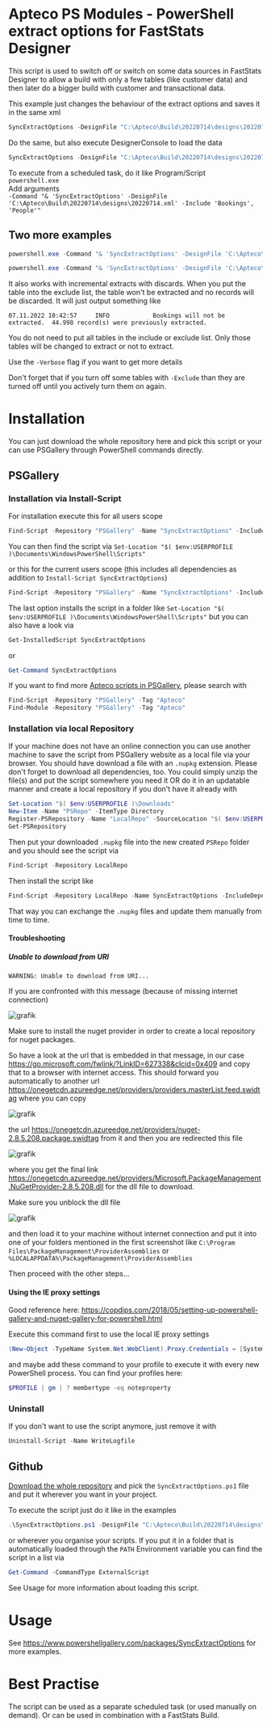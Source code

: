 
# Apteco PS Modules - PowerShell extract options for FastStats Designer

This script is used to switch off or switch on some data sources in FastStats Designer to allow a build with only a few tables (like customer data)
and then later do a bigger build with customer and transactional data.

This example just changes the behaviour of the extract options and saves it in the same xml

```PowerShell
SyncExtractOptions -DesignFile "C:\Apteco\Build\20220714\designs\20220714.xml" -Include "Bookings", "People"
```

Do the same, but also execute DesignerConsole to load the data

```PowerShell
SyncExtractOptions -DesignFile "C:\Apteco\Build\20220714\designs\20220714.xml" -Include "Bookings", "People" -StartDesigner
```

To execute from a scheduled task, do it like
Program/Script<br/>
    `powershell.exe`<br/>
Add arguments<br/>
    `-Command "& 'SyncExtractOptions' -DesignFile 'C:\Apteco\Build\20220714\designs\20220714.xml' -Include 'Bookings', 'People'"`

## Two more examples

```PowerShell
powershell.exe -Command "& 'SyncExtractOptions' -DesignFile 'C:\Apteco\Build\20221107\designs\20221107.xml' -Exclude 'Bookings', 'People' -StartDesigner"

powershell.exe -Command "& 'SyncExtractOptions' -DesignFile 'C:\Apteco\Build\20221107\designs\20221107.xml' -Exclude 'People' -Include 'Bookings' -StartDesigner -Verbose"
```

It also works with incremental extracts with discards. When you put the table into the exclude list, the table won't be
extracted and no records will be discarded. It will just output something like


`07.11.2022 10:42:57     INFO            Bookings will not be extracted.  44.998 record(s) were previously extracted.`

You do not need to put all tables in the include or exclude list. Only those tables will be changed to extract or not to extract.

Use the `-Verbose` flag if you want to get more details

Don't forget that if you turn off some tables with `-Exclude` than they are turned off until you actively turn them on again.


# Installation

You can just download the whole repository here and pick this script or your can use PSGallery through PowerShell commands directly.

## PSGallery

### Installation via Install-Script

For installation execute this for all users scope

```PowerShell
Find-Script -Repository "PSGallery" -Name "SyncExtractOptions" -IncludeDependencies | Install-Script -Verbose
```

You can then find the script via `Set-Location "$( $env:USERPROFILE )\Documents\WindowsPowerShell\Scripts"`

or this for the current users scope (this includes all dependencies as addition to `Install-Script SyncExtractOptions`)

```PowerShell
Find-Script -Repository "PSGallery" -Name "SyncExtractOptions" -IncludeDependencies | Install-Script -Scope CurrentUser -Verbose
```

The last option installs the script in a folder like `Set-Location "$( $env:USERPROFILE )\Documents\WindowsPowerShell\Scripts"` but you can also have a look via

```PowerShell
Get-InstalledScript SyncExtractOptions
```

or

```PowerShell
Get-Command SyncExtractOptions
```

If you want to find more [Apteco scripts in PSGallery](https://www.powershellgallery.com/packages?q=Tags%3A%22Apteco%22), please search with

```PowerShell
Find-Script -Repository "PSGallery" -Tag "Apteco"
Find-Module -Repository "PSGallery" -Tag "Apteco"
```

### Installation via local Repository

If your machine does not have an online connection you can use another machine to save the script from PSGallery website as a local file via your browser. You should have download a file with an `.nupkg` extension. Please don't forget to download all dependencies, too. You could simply unzip the file(s) and put the script somewhere you need it OR do it in an updatable manner and create a local repository if you don't have it already with

```PowerShell
Set-Location "$( $env:USERPROFILE )\Downloads"
New-Item -Name "PSRepo" -ItemType Directory
Register-PSRepository -Name "LocalRepo" -SourceLocation "$( $env:USERPROFILE )\Downloads\PSRepo"
Get-PSRepository
```

Then put your downloaded `.nupkg` file into the new created `PSRepo` folder and you should see the script via 

```PowerShell
Find-Script -Repository LocalRepo
```

Then install the script like 

```PowerShell
Find-Script -Repository LocalRepo -Name SyncExtractOptions -IncludeDependencies | Install-Script -Scope CurrentUser -Verbose
```

That way you can exchange the `.nupkg` files and update them manually from time to time.

#### Troubleshooting

##### Unable to download from URI

`WARNING: Unable to download from URI...`

If you are confronted with this message (because of missing internet connection)

![grafik](https://user-images.githubusercontent.com/14135678/193812253-3e2ca672-8d36-4f55-9659-f45ea38ec3f2.png)

Make sure to install the nuget provider in order to create a local repository for nuget packages.

So have a look at the url that is embedded in that message, in our case https://go.microsoft.com/fwlink/?LinkID=627338&clcid=0x409 and copy that to a browser with internet access.
This should forward you automatically to another url https://onegetcdn.azureedge.net/providers/providers.masterList.feed.swidtag where you can copy 

![grafik](https://user-images.githubusercontent.com/14135678/193815009-8e2200a1-0945-441a-ba29-c8eb430bb2a4.png)

the url https://onegetcdn.azureedge.net/providers/nuget-2.8.5.208.package.swidtag from it and then you are redirected this file

![grafik](https://user-images.githubusercontent.com/14135678/193815153-a7c7b2be-d6e4-43f6-b358-a27d6c205b66.png)

where you get the final link https://onegetcdn.azureedge.net/providers/Microsoft.PackageManagement.NuGetProvider-2.8.5.208.dll for the dll file to download.

Make sure you unblock the dll file

![grafik](https://user-images.githubusercontent.com/14135678/193817768-8a08f553-9490-4e18-ab28-bec849b6865f.png)

and then load it to your machine without internet connection and put it into one of your folders mentioned in the first screenshot like `C:\Program Files\PackageManagement\ProviderAssemblies` or `%LOCALAPPDATA%\PackageManagement\ProviderAssemblies` 

Then proceed with the other steps...

#### Using the IE proxy settings

Good reference here: https://copdips.com/2018/05/setting-up-powershell-gallery-and-nuget-gallery-for-powershell.html

Execute this command first to use the local IE proxy settings

```PowerShell
(New-Object -TypeName System.Net.WebClient).Proxy.Credentials = [System.Net.CredentialCache]::DefaultNetworkCredentials
```
and maybe add these command to your profile to execute it with every new PowerShell process. You can find your profiles here:

```PowerShell
$PROFILE | gm | ? membertype -eq noteproperty
```

### Uninstall

If you don't want to use the script anymore, just remove it with 

```PowerShell
Uninstall-Script -Name WriteLogfile
```



## Github

[Download the whole repository](https://github.com/Apteco/HelperScripts/archive/refs/heads/master.zip) and pick the `SyncExtractOptions.ps1` file and put it wherever you want in your project.

To execute the script just do it like in the examples

```PowerShell
.\SyncExtractOptions.ps1 -DesignFile "C:\Apteco\Build\20220714\designs\20220714.xml" -Include "Bookings", "People"
```

or wherever you organise your scripts. If you put it in a folder that is automatically loaded through the `PATH` Environment variable you can find the script in a list via 

```PowerShell
Get-Command -CommandType ExternalScript
```

See Usage for more information about loading this script.


# Usage

See https://www.powershellgallery.com/packages/SyncExtractOptions for more examples.

# Best Practise

The script can be used as a separate scheduled task (or used manually on demand). Or can be used in combination with a FastStats Build.
